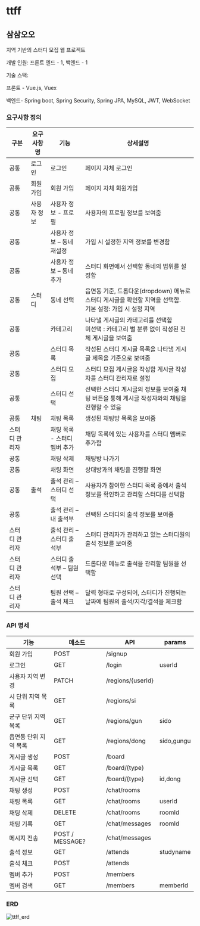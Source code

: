 # ttff

## 삼삼오오

지역 기반의 스터디 모집 웹 프로젝트

개발 인원: 프론트 엔드 - 1, 백엔드 - 1

기술 스택: 

프론트 - Vue.js, Vuex

백엔드- Spring boot, Spring Security, Spring JPA, MySQL, JWT, WebSocket

### 요구사항 정의

| 구분 | 요구사항명 | 기능 | 상세설명 |
| --- | --- | --- | --- |
| 공통 | 로그인 | 로그인 | 페이지 자체 로그인 |
| 공통 | 회원가입 | 회원 가입 | 페이지 자체 회원가입 |
| 공통 | 사용자 정보 | 사용자 정보 - 프로필 | 사용자의 프로필 정보를 보여줌 |
| 공통 |       | 사용자 정보 – 동네 재설정 | 가입 시 설정한 지역 정보를 변경함 |
| 공통 |       | 사용자 정보 – 동네 추가 | 스터디 화면에서 선택할 동네의 범위를 설정함 |
| 공통 | 스터디 | 동네 선택 | 읍면동 기준, 드롭다운(dropdown) 메뉴로 스터디 게시글을 확인할 지역을 선택함. <br/> 기본 설정: 가입 시 설정 지역 |
| 공통 |  | 카테고리 | 나타낼 게시글의 카테고리를 선택함 <br/> 미선택 : 카테고리 별 분류 없이 작성된 전체 게시글을 보여줌 |
| 공통 |  | 스터디 목록 | 작성된 스터디 게시글 목록을 나타냄 게시글 제목을 기준으로 보여줌 |
| 공통 |  | 스터디 모집 | 스터디 모집 게시글을 작성함 게시글 작성자를 스터디 관리자로 설정 |
| 공통 |  | 스터디 선택 | 선택한 스터디 게시글의 정보를 보여줌 채팅 버튼을 통해 게시글 작성자와의 채팅을 진행할 수 있음 |
| 공통 | 채팅 | 채팅 목록 | 생성된 채팅방 목록을 보여줌 |
| 스터디 관리자 |       | 채팅 목록 - 스터디 멤버 추가 | 채팅 목록에 있는 사용자를 스터디 멤버로 추가함 |
| 공통 |       | 채팅 삭제 | 채팅방 나가기 |
| 공통 |       | 채팅 화면 | 상대방과의 채팅을 진행할 화면 |
| 공통 | 출석 | 출석 관리 – 스터디 선택 | 사용자가 참여한 스터디 목록 중에서 출석 정보를 확인하고 관리할 스터디를 선택함 |
| 공통 |       | 출석 관리 – 내 출석부 | 선택된 스터디의 출석 정보를 보여줌 |
| 스터디 관리자 |       | 출석 관리 – 스터디 출석부 | 스터디 관리자가 관리하고 있는 스터디원의 출석 정보를 보여줌 |
| 스터디 관리자 |       | 스터디 출석부 – 팀원 선택 | 드롭다운 메뉴로 출석을 관리할 팀원을 선택함 |
| 스터디 관리자 |       | 팀원 선택 – 출석 체크 | 달력 형태로 구성되어, 스터디가 진행되는 날짜에 팀원의 출석/지각/결석을 체크함 |

### API 명세

| 기능 | 메소드 | API | params |
| --- | --- | --- | --- |
| 회원 가입 | POST | /signup |  |
| 로그인 | GET | /login | userId |
| 사용자 지역 변경 | PATCH | /regions/{userId} |  |
| 시 단위 지역 목록 | GET | /regions/si |  |
| 군구 단위 지역 목록 | GET | /regions/gun | sido |
| 읍면동 단위 지역 목록 | GET | /regions/dong | sido,gungu |
| 게시글 생성 | POST | /board |  |
| 게시글 목록 | GET | /board/{type} |  |
| 게시글 선택 | GET | /board/{type} | id,dong |
| 채팅 생성 | POST | /chat/rooms |  |
| 채팅 목록 | GET | /chat/rooms | userId |
| 채팅 삭제 | DELETE | /chat/rooms | roomId |
| 채팅 기록 | GET | /chat/messages | roomId |
| 메시지 전송 | POST / MESSAGE? | /chat/messages |  |
| 출석 정보 | GET | /attends | studyname |
| 출석 체크 | POST | /attends |  |
| 멤버 추가 | POST | /members |  |
| 멤버 검색 | GET | /members | memberId |

### ERD
![ttff_erd](https://user-images.githubusercontent.com/67581448/233938380-81f7c0ab-48bd-4577-ad0f-50d7582a7e21.png)

